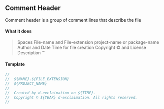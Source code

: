 ## Comment Header

Comment header is a group of comment lines that describe the file
#### What it does
> Spaces
> File-name and File-extension
> project-name or package-name
> Author and Date Time for file creation
> Copyright © and License Description ™

#### Template
```rust
//
//  ${NAME}.${FILE_EXTENSION}
//  ${PROJECT_NAME}
//
//  Created by d-exclaimation on ${TIME}.
//  Copyright © ${YEAR} d-exclaimation. All rights reserved.
//
```


